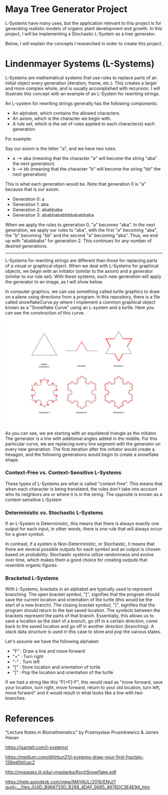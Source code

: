 # Maya Tree Generator Project

L-Systems have many uses, but the application relevant to this project is for generating realistic models of organic plant development and growth. In this project, I will be implementing a Stochastic L-System as a tree generator.

Below, I will explain the concepts I researched in order to create this project.

# Lindenmayer Systems (L-Systems)

L-Systems are mathematical systems that use rules to replace parts of an initial object every generation (iteration, frame, etc.). This creates a larger and more complex whole, and is usually accomplished with recursion. I will illustrate this concept with an example of an L-System for rewriting strings.

An L-system for rewriting strings generally has the following components:

- An alphabet, which contains the allowed characters.
- An axiom, which is the character we begin with.
- A rule set, which is the set of rules applied to each character(s) each generation.

For example:

Say our axiom is the letter "a", and we have two rules. 
- a --> aba (meaning that the character "a" will become the string "aba" the next generation)
- b --> bb (meaning that the character "b" will become the string "bb" the next generation)

This is what each generation would be. Note that generation 0 is "a" because that is our axiom.

- Generation 0: a
- Generation 1: aba
- Generation 2: ababbaba
- Generation 3: ababbababbbbababbaba

When we apply the rules to generation 0, "a" becomes "aba". In the next generation, we apply our rules to "aba", with the first "a" becoming "aba", the "b" becoming "bb" and the second "a" becoming "aba". Thus, we end up with "ababbaba" for generation 2. This continues for any number of desired generations.

-------

L-Systems for rewriting strings are different than those for replacing parts of a visual or graphical object. When we deal with L-Systems for graphical objects, we begin with an initiator (similar to the axiom) and a generator (similar to our rule set). With these systems, each new generation will apply the generator to an image, as I will show below.

In computer graphics, we can use something called turtle graphics to draw on a plane using directions from a program. In this repository, there is a file called snowflakeCurve.py where I implement a common graphical object known as a "Snowflake Curve" using an L-system and a turtle. Here you can see the construction of this curve.

![Snowflake Curve Construction](/snowflake.png?raw=true "Title")

As you can see, we are starting with an equilateral triangle as the initiator. The generator is a line with additional angles added in the middle. For this particular curve, we are replacing every line segment with the generator on every new generation. The first iteration after the initiator would create a hexagon, and the following generations would begin to create a snowflake shape.

### Context-Free vs. Context-Sensitive L-Systems

These types of L-Systems are what is called "context-free". This means that when each character is being translated, the rules don't take into account who its neighbors are or where it is in the string. The opposite is known as a context-sensitive L-System

### Deterministic vs. Stochastic L-Systems

If an L-System is Deterministic, this means that there is always exactly one output for each input, in other words, there is one rule that will always occur for a given symbol.

In contrast, if a system is Non-Deterministic, or Stochastic, it means that there are several possible outputs for each symbol and an output is chosen based on probability. Stochastic systems utilize randomness and evolve over time, which makes them a good choice for creating outputs that resemble organic figures.

### Bracketed L-Systems

With L-Systems, brackets in an alphabet are typically used to represent branching. The open bracket symbol, "[", signifies that the program should save the current location and orientation of the turtle (this would be the start of a new branch). The closing bracket symbol, "]", signifies that the program should return to the last saved location. The symbols between the brackets represent the parts of that branch. Essentially, this allows us to save a location as the start of a branch, go off in a certain direction, come back to the saved location and go off in another direction (branching). A stack data structure is used in this case to store and pop the various states.

Let's assume we have the following alphabet:

- "F" : Draw a line and move forward
- "+" : Turn right
- "-" : Turn left
- "[" : Store location and orientation of turtle
- "]" : Pop the location and orientation of the turtle

If we had a string like this "F[+F]-F", this would read as "move forward, save your location, turn right, move forward, return to your old location, turn left, move forward" and it would result in what looks like a line with two branches.

# References

"Lecture Notes in Biomathematics" by Przemyslaw Prusinkiewicz & James Hanan

https://jsantell.com/l-systems/ 

https://medium.com/@hhtun21/l-systems-draw-your-first-fractals-139ed0bfcac2

http://mypages.iit.edu/~maslanka/KochSnowflake.pdf 

https://help.autodesk.com/view/MAYAUL/2016/ENU/?guid=__files_GUID_B968733D_B288_4DAF_9685_4676DC3E4E94_htm

